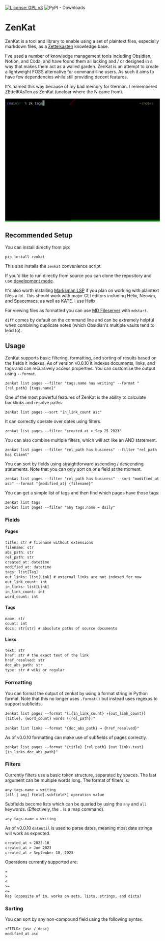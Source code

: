 [![License: GPL v3](https://img.shields.io/badge/License-GPLv3-blue.svg)](https://www.gnu.org/licenses/gpl-3.0) ![PyPI - Downloads](https://img.shields.io/pypi/dm/zenkat)

# ZenKat

ZenKat is a tool and library to enable using a set of plaintext files, especially markdown files, as a [Zettelkasten](https://en.wikipedia.org/wiki/Zettelkasten) knowledge base.

I've used a number of knowledge management tools including Obsidian, Notion, and Coda, and have found them all lacking and / or designed in a way that makes them act as a walled garden. ZenKat is an attempt to create a lightweight FOSS alternative for command-line users. As such it aims to have few dependencies while still providing decent features.

It's named this way because of my bad memory for German. I remembered ZEttelKAsTen as ZenKat (unclear where the N came from).

![](images/zk-0-0-9-demo.gif)

## Recommended Setup

You can install directly from pip:

```
pip install zenkat
```

This also installs the `zenkat` convenience script.

If you'd like to run directly from source you can clone the repository and use [development mode](https://setuptools.pypa.io/en/latest/userguide/development_mode.html).

It's also worth installing [Marksman LSP](https://github.com/artempyanykh/marksman) if you plan on working with plaintext files a lot. This should work with major CLI editors including Helix, Neovim, and Spacemacs, as well as KATE. I use Helix.

For viewing files as formatted you can use [MD Fileserver]( https://github.com/commenthol/md-fileserver ) with `mdstart`.

`diff` comes by default on the command line and can be extremely helpful when combining duplicate notes (which Obsidian's multiple vaults tend to lead to).

## Usage

ZenKat supports basic filtering, formatting, and sorting of results based on the fields it indexes. As of version v0.0.10 it indexes documents, links, and tags and can recursively access properties. You can customise the output using `--format`.

```
zenkat list pages --filter "tags.name has writing" --format "{rel_path} {tags.name}"
```

One of the most powerful features of ZenKat is the ability to calculate backlinks and resolve paths:
```
zenkat list pages --sort "in_link_count asc"
```

It can correctly operate over dates using filters.

```
zenkat list pages --filter "created_at > Sep 25 2023"
```

You can also combine multiple filters, which will act like an AND statement.

```
zenkat list pages --filter "rel_path has business" --filter "rel_path has Client"
```

You can sort by fields using straightforward ascending / descending statements. Note that you can only sort on one field at the moment.

```
zenkat list pages --filter "rel_path has business" --sort "modified_at asc" --format "{modified_at} {filename}"
```

You can get a simple list of tags and then find which pages have those tags:

```
zenkat list tags
zenkat list pages --filter "any tags.name = daily"
```

### Fields

#### Pages
```
title: str # filename without extensions
filename: str
abs_path: str
rel_path: str
created_at: datetime
modified_at: datetime
tags: list[Tag]
out_links: list[Link] # external links are not indexed for now
out_link_count: int
in_links: list[Link]
in_link_count: int
word_count: int
```

#### Tags

```
name: str
count: int
docs: str[str] # absolute paths of source documents
```

#### Links

```
text: str
href: str # the exact text of the link
href_resolved: str
doc_abs_path: str
type: str # wiki or regular
```

### Formatting

You can format the output of zenkat by using a format string in Python format. Note that this no longer uses `.format()` but instead uses regexps to support subfields.

```
zenkat list pages --format "[↓{in_link_count} ↑{out_link_count}] {title}, {word_count} words ({rel_path})"

zenkat list links --format "{doc_abs_path} → {href_resolved}"
```

As of v0.0.10 formatting can make use of subfields of pages correctly.

```
zenkat list pages --format "{title} {rel_path} {out_links.text} {in_links.doc_abs_path}"
```

### Filters

Currently filters use a basic token structure, separated by spaces. The last argument can be multiple words long. The format of filters is:

```
any tags.name = writing
[all | any] field[.subfield*] operation value
```

Subfields become lists which can be queried by using the `any` and `all` keywords. (Effectively, the `.` is a map command).

```
any tags.name = writing
```

As of v0.0.10 `dateutil` is used to parse dates, meaning most date strings will work as expected.

```
created_at < 2023-10
created_at > Jun 2023
created_at > September 10, 2023
```

Operations currently supported are:

```
=
>
<
>=
<=
has (opposite of in, works on sets, lists, strings, and dicts)
```

### Sorting

You can sort by any non-compound field using the following syntax.

```
<FIELD> {asc / desc}
modified_at asc
```